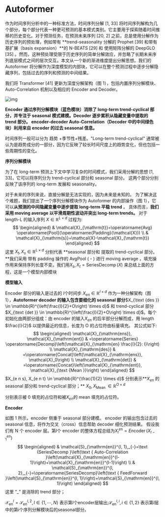 # Autoformer

作为时间序列分析中的一种标准方法，时间序列分解 [1, 33] 将时间序列解构为几个部分，每个部分代表一种更可预测的基本模式类别。它主要用于探索随着时间推移的历史变化。对于预测任务，在预测未来序列 [20, 2] 之前，总是使用分解作为历史序列的预处理，例如带有 **trend-seasonality 分解的 Prophet [39] 和带有基扩展（basis expansion）**的 N-BEATS [29] 和 使用矩阵分解的 DeepGLO [35] 。然而，这种预处理受限于历史序列的简单分解效应，并忽略了长期未来序列底层模式之间的层次交互。本文从一个新的渐进维度提出分解思想。我们的 Autoformer 将分解作为深度模型的内部块，它可以在整个预测过程中逐步分解隐藏序列，包括过去的序列和预测的中间结果。

我们将 Transformer [41] 更新为深度分解架构（图 1），包括内置序列分解模块、Auto-Correlation 机制以及相应的 Encoder and Decoder。

![img](https://img-blog.csdnimg.cn/70ab912a1705487a83df332d022c52af.png)

**Encoder 通过序列分解模块（蓝色模块）消除了 long-term trend-cyclical 部分，并专注于 seasonal 模式建模。Decoder 逐步累积从隐藏变量中提取的 trend 部分。 encoder-decoder Auto-Correlation（Decoder 中的中间绿色块）利用来自 encoder 的过去 seasonal 信息。**

时间序列一般可以分为  趋势 +季节性+残差。"Long-term trend-cyclical" 通常被认为是趋势成分的一部分，因为它反映了较长时间尺度上的趋势变化，但也包括一些周期性的变化。

**序列分解模块**   

为了在 long-term 预测上下文中学习复杂的时间模式，我们采用分解的思想 [1, 33]，它可以将序列分为 trend-cyclical 部分和 seasonal 部分。 这两个部分分别反映了该序列的 long-term 发展和 seasonality。

对于未来的序列来说，直接分解是无法实现的，因为未来是未知的。 为了解决这个难题，我们提出了一个序列分解模块作为 Autoformer 的内部操作（图 1），它可以**从预测的中间隐藏变量中逐步提取 long-term 平稳 trend** 。 具体而言，**我们采用 moving average 以平滑周期性波动并突出 long-term trends。** 对于 length-L 的输入序列 $X \in \mathbb{R}^{L \times d}$ 过程为:
$$
\begin{aligned}
& \mathcal{X}_{\mathrm{t}}=\operatorname{Avg} \operatorname{Pool}(\operatorname{Padding}(\mathcal{X})) \\
& \mathcal{X}_{\mathrm{s}}=\mathcal{X}-\mathcal{X}_{\mathrm{t}}
\end{aligned}
$$
这里 $X_t, X_s \in \mathbb{R}^{L \times d}$ 分别代表 **seasonal 部分和 提取的 trend-cyclical 部分。**我们采用 带有 padding 操作的 AvgPool (・) 进行 moving average ，填充操作用来保持序列长度不变。我们用$X_s, X_t=\operatorname{SeriesDecomp}(X)$ 来总结上面的方程，这是一个模型内部模块

**模型输入**

Encoder 部分的输入是过去的 $I$个时间步 $X_{e n} \in \mathbb{R}^{I \times d}$ 作为一种分解架构（图 1），**Autoformer decoder 的输入包含要细化的 seasonal 部分**$X_{\text {des }} \in \mathbb{R}^{\left(\frac{I}{2}+O\right) \times d}$ 和 trend-cyclical 部分 $X_{\text {det }} \in \mathbb{R}^{\left(\frac{I}{2}+O\right) \times d}$。每个初始化由两部分组成：由 encoder 的输入$X_{en}$ 的后半部分分解而成，用 length $\frac{I}{2}$ 以提供最近的信息，长度为 O 的占位符由标量填充。 其公式如下:
$$
\begin{aligned}
\mathcal{X}_{\mathrm{ens}}, \mathcal{X}_{\mathrm{ent}} & =\operatorname{Series} \operatorname{Decomp}\left(\mathcal{X}_{\mathrm{en} \frac{I}{2}: I}\right) \\
\mathcal{X}_{\mathrm{des}} & =\operatorname{Concat}\left(\mathcal{X}_{\mathrm{ens}}, \mathcal{X}_0\right) \\
\mathcal{X}_{\mathrm{det}} & =\operatorname{Concat}\left(\mathcal{X}_{\mathrm{ent}}, \mathcal{X}_{\text {Mean }}\right)
\end{aligned}
$$
$X_{e n s}, X_{e n t} \in \mathbb{R}^{\frac{1}{2} \times d}$ 分别表示**$X_{en}$ 的 seasonal 部分和 trend-cyclical 部分；** $X_0, X_{\text {Mean }} \in \mathbb{R}^{O \times d}$

分别表示被 0 填充的占位符和被$X_{en}$的 mean 填充的占位符。

**Encoder**

如图 1 所示，encoder 侧重于 seasonal 部分建模。 encoder 的输出包含过去的 seasonal 信息，将作为交叉（cross）信息帮助 decoder 细化预测结果。 假设我们有 N 个 encoder 层。第$l$个 encoder 的整体方程总结为$X_l^{e n}=E n \operatorname{coder}\left(X_{l-1}^{e n}\right)$
$$
\begin{aligned}
& \mathcal{S}_{\mathrm{en}}^{l, 1},_{-}=\text {SeriesDecomp }\left(\text { Auto-Correlation }\left(\mathcal{X}_{\mathrm{en}}^{l-1}\right)+\mathcal{X}_{\mathrm{en}}^{l-1}\right) \\
& \mathcal{S}_{\mathrm{en}}^{l, 2},_{-}=\operatorname{SeriesDecomp}\left(\text { FeedForward }\left(\mathcal{S}_{\mathrm{en}}^{l, 1}\right)+\mathcal{S}_{\mathrm{en}}^{l, 1}\right)
\end{aligned}
$$
这里 “_” 是消除的 trend 部分；  

$\mathcal{X}_{\mathrm{en}}^l=\mathcal{S}_{\mathrm{en}}^{l, 2}, l \in\{1, \cdots, N\}$ 表示第$l$个encoder层输出;$\mathcal{S}_{\mathrm{en}}^{l, i}, i \in\{1,2\}$ 表示第$l$层中的第$i$个序列分解模块后的seasonal部分。



